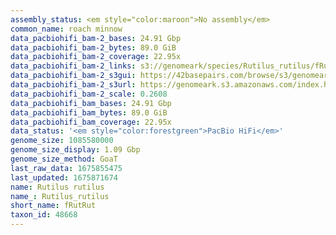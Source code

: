 ```yaml
---
assembly_status: <em style="color:maroon">No assembly</em>
common_name: roach minnow
data_pacbiohifi_bam-2_bases: 24.91 Gbp
data_pacbiohifi_bam-2_bytes: 89.0 GiB
data_pacbiohifi_bam-2_coverage: 22.95x
data_pacbiohifi_bam-2_links: s3://genomeark/species/Rutilus_rutilus/fRutRut2/genomic_data/pacbio_hifi/<br>
data_pacbiohifi_bam-2_s3gui: https://42basepairs.com/browse/s3/genomeark/species/Rutilus_rutilus/fRutRut2/genomic_data/pacbio_hifi/
data_pacbiohifi_bam-2_s3url: https://genomeark.s3.amazonaws.com/index.html?prefix=species/Rutilus_rutilus/fRutRut2/genomic_data/pacbio_hifi/
data_pacbiohifi_bam-2_scale: 0.2608
data_pacbiohifi_bam_bases: 24.91 Gbp
data_pacbiohifi_bam_bytes: 89.0 GiB
data_pacbiohifi_bam_coverage: 22.95x
data_status: '<em style="color:forestgreen">PacBio HiFi</em>'
genome_size: 1085580000
genome_size_display: 1.09 Gbp
genome_size_method: GoaT
last_raw_data: 1675855475
last_updated: 1675871674
name: Rutilus rutilus
name_: Rutilus_rutilus
short_name: fRutRut
taxon_id: 48668
---
```

